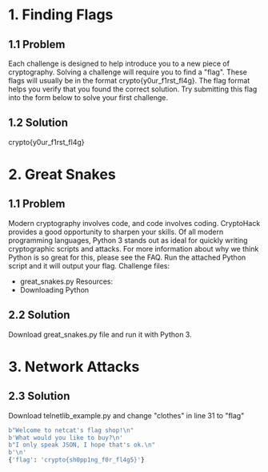 # **1. Finding Flags** 
## **1.1 Problem**
Each challenge is designed to help introduce you to a new piece of cryptography. Solving a challenge will require you to find a "flag".
These flags will usually be in the format crypto{y0ur_f1rst_fl4g}. The flag format helps you verify that you found the correct solution.
Try submitting this flag into the form below to solve your first challenge.
## **1.2 Solution**
crypto{y0ur_f1rst_fl4g}

# **2. Great Snakes**
## **1.1 Problem**
Modern cryptography involves code, and code involves coding. CryptoHack provides a good opportunity to sharpen your skills.
Of all modern programming languages, Python 3 stands out as ideal for quickly writing cryptographic scripts and attacks. For more information about why we think Python is so great for this, please see the FAQ.
Run the attached Python script and it will output your flag.
Challenge files:
  - great_snakes.py
Resources:
  - Downloading Python
## **2.2 Solution**
Download great_snakes.py file and run it with Python 3.

# **3. Network Attacks**
## **2.3 Solution**
Download telnetlib_example.py and change "clothes" in line 31 to "flag"

```py
b"Welcome to netcat's flag shop!\n"
b'What would you like to buy?\n'
b"I only speak JSON, I hope that's ok.\n"
b'\n'
{'flag': 'crypto{sh0pp1ng_f0r_fl4g5}'}
```

